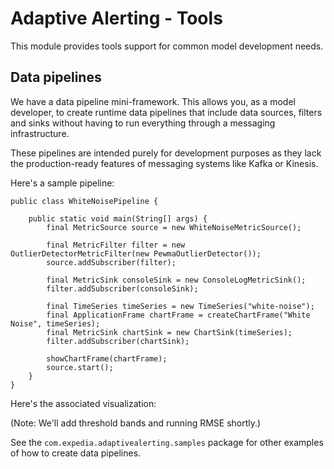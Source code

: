 # Adaptive Alerting - Tools

This module provides tools support for common model development needs.

## Data pipelines

We have a data pipeline mini-framework. This allows you, as a model developer, to create runtime data pipelines that
include data sources, filters and sinks without having to run everything through a messaging infrastructure.

These pipelines are intended purely for development purposes as they lack the production-ready features of messaging
systems like Kafka or Kinesis.

Here's a sample pipeline:

```
public class WhiteNoisePipeline {
    
    public static void main(String[] args) {
        final MetricSource source = new WhiteNoiseMetricSource();
        
        final MetricFilter filter = new OutlierDetectorMetricFilter(new PewmaOutlierDetector());
        source.addSubscriber(filter);
        
        final MetricSink consoleSink = new ConsoleLogMetricSink();
        filter.addSubscriber(consoleSink);
    
        final TimeSeries timeSeries = new TimeSeries("white-noise");
        final ApplicationFrame chartFrame = createChartFrame("White Noise", timeSeries);
        final MetricSink chartSink = new ChartSink(timeSeries);
        filter.addSubscriber(chartSink);
        
        showChartFrame(chartFrame);
        source.start();
    }
}
```

Here's the associated visualization:

(Note: We'll add threshold bands and running RMSE shortly.)

See the `com.expedia.adaptivealerting.samples` package for other examples of how to create data pipelines.
